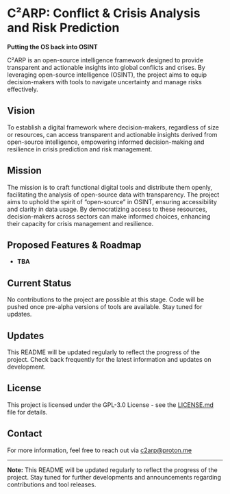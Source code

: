 # C²ARP: Conflict & Crisis Analysis and Risk Prediction

**Putting the OS back into OSINT**

C²ARP is an open-source intelligence framework designed to provide transparent and actionable insights into global conflicts and crises. By leveraging open-source intelligence (OSINT), the project aims to equip decision-makers with tools to navigate uncertainty and manage risks effectively.

## Vision
To establish a digital framework where decision-makers, regardless of size or resources, can access transparent and actionable insights derived from open-source intelligence, empowering informed decision-making and resilience in crisis prediction and risk management.

## Mission
The mission is to craft functional digital tools and distribute them openly, facilitating the analysis of open-source data with transparency. The project aims to uphold the spirit of “open-source” in OSINT, ensuring accessibility and clarity in data usage. By democratizing access to these resources, decision-makers across sectors can make informed choices, enhancing their capacity for crisis management and resilience.

## Proposed Features & Roadmap
- **TBA**

## Current Status
No contributions to the project are possible at this stage. Code will be pushed once pre-alpha versions of tools are available. Stay tuned for updates.

## Updates
This README will be updated regularly to reflect the progress of the project. Check back frequently for the latest information and updates on development.

## License
This project is licensed under the GPL-3.0 License - see the [LICENSE.md](LICENSE.md) file for details.

## Contact
For more information, feel free to reach out via c2arp@proton.me

---

**Note:** This README will be updated regularly to reflect the progress of the project. Stay tuned for further developments and announcements regarding contributions and tool releases.
